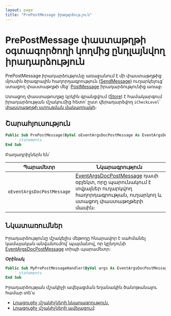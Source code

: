 ```yaml
---
layout: page
title: "PrePostMessage իրադարձություն"
---
```


# PrePostMessage փաստաթղթի օգտագործողի կողմից ընդլայնվող իրադարձություն

PrePostMessage իրադարձությունը առաջանում է մի փաստաթղթից մյուսին ծրագրային հաղորդագրություն ([SendMessage](../../Functions/ASDOC/SendMessage.md)) ուղարկելուց` ստացող փաստաթղթի մեջ՝ [PostMessage](../PostMessage.md) իրադարձությունից առաջ։

Ստացող փաստաթուղթը կրկին գրանցվում ([Store](../../Functions/ASDOC/Store.md)) է համակարգում իրադարձության մշակումից հետո՝ ըստ վերադարձվող `iCheckLevel`՝ [փաստաթղթի ստուգման մակարդակի](../../Functions/ASDOC/DocCheckLevel.md)։

## Շարահյուսություն

``` vb
Public Sub PrePostMessage(ByVal oEventArgsDocPostMessage As EventArgsDocPostMessage)
    ' statements
End Sub
```

Բաղադրիչներն են՝

|Պարամետր|Նկարագրություն|
|--|--|
|`oEventArgsDocPostMessage`| [EventArgsDocPostMessage](../UserDefinedHandlers.md#eventargsdocpostmessage-class) դասի օբյեկտ, որը պարունակում է տվյալներ ուղարկվող հաղորդագրության, ուղարկող և ստացող փաստաթղթերի մասին։|

## Նկատառումներ

Իրադարձությունը մշակելիս մեթոդը հնարավոր է սահմանել կամայական անվանումով՝ պայմանով, որ կընդունի [EventArgsDocPostMessage](../UserDefinedHandlers.md#eventargsdocpostmessage-class) տիպի պարամետր։

**Օրինակ**

``` vb
Public Sub MyPrePostMessageHandler(ByVal args As EventArgsDocPostMessage) 
    ' statements
End Sub
```

Իրադարձության մշակիչի ավելացման եղանակին ծանոթանալու համար տե՛ս 
* [Լրացուցիչ մշակիչների նկարագրություն](../UserDefinedHandlers.md),
* [Լրացուցիչ մշակիչների ավելացում](../UserDefinedHandlers.md#մշակիչների-գրանցում):
